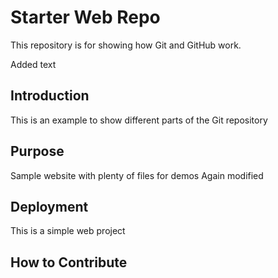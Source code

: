# Starter Web Repo

This repository is for showing how Git and GitHub work.

Added text

## Introduction

This is an example to show different parts of the Git repository

## Purpose

Sample website with plenty of files for demos
Again modified

## Deployment

This is a simple web project

## How to Contribute